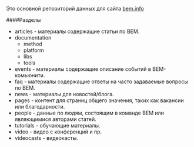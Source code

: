 Это основной репозиторий данных для сайта <a href="http://bem.info">bem.info</a>

####Разделы

* articles - материалы содержащие статьи по BEM.
* documentation
    * method
    * platform
    * libs
    * tools
* events - материалы содержащие описание событий в BEM-комьюнити.
* faq - материалы содержащие ответы на часто задаваемые вопросы по BEM.
* news - материалы для новостей/блога.
* pages - контент для страниц общего значения, таких как вакансии или благодарности.
* people - данные по людям, состоящим в команде BEM или являющимися авторами статей.
* tutorials - обучающие материалы.
* video - видео с конференций и пр.
* videocasts - видеокасты.


